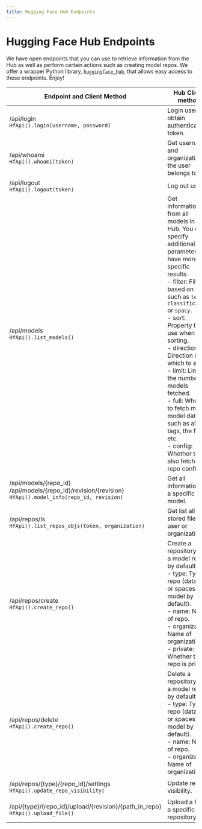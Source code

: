 ```yaml
---
title: Hugging Face Hub Endpoints
---
```


<h1>Hugging Face Hub Endpoints</h1>


We have open endpoints that you can use to retrieve information from the Hub as well as perform certain actions such as creating model repos. We offer a wrapper Python library, [`huggingface_hub`](https://github.com/huggingface/huggingface_hub), that allows easy access to these endpoints. Enjoy!


| Endpoint and Client Method                                                                                          | Hub Client method                                                                                                                                                                                                                                                                                                                                                                                                                                                                 | Type   | Payload                                                                                                                                  |
| ------------------------------------------------------------------------------------------------------------------- | --------------------------------------------------------------------------------------------------------------------------------------------------------------------------------------------------------------------------------------------------------------------------------------------------------------------------------------------------------------------------------------------------------------------------------------------------------------------------------- | ------ | ---------------------------------------------------------------------------------------------------------------------------------------- |
| /api/login <br/>  `HfApi().login(username, password)`                                                               | Login user and obtain authentication token.                                                                                                                                                                                                                                                                                                                                                                                                               | POST   | ```json = { username :  username, password: password }```                                                                                | Get username and organizations the user belongs to.                                                                                                                                                                                                                                                                                                                                                                              
| /api/whoami  <br/> `HfApi().whoami(token)`                                                                          | Get username and organizations the user belongs to.                                                                                                                                                                                                                                                                                                                                                                                                                               | GET    | ```headers = { authorization :  "Bearer $token" }```                                                                                     |                                                                                                                                                                                                                                                                                                                                                                                                                                
| /api/logout  <br/>  `HfApi().logout(token)`                                                                         | Log out user.                                                                                                                                                                                                                                                                                                                                                                                                                              | POST   | ```headers = { authorization :  "Bearer $token" }```                                                                                     |                                                                                                                                                                                                                                                                                                                                                                                                                               
| /api/models  <br/> `HfApi().list_models()`                                                                          | Get information from all models in the Hub. You can specify additional parameters to have more specific results.  <br/>- filter: Filter based on tags, such as `text-classification` or `spacy`.<br/>- sort: Property to use when sorting. <br/>- direction: Direction in which to sort. <br/>- limit: Limit the number of models fetched. <br/>- full: Whether to fetch most model data, such as all tags, the files, etc. <br/>- config: Whether to also fetch the repo config. | GET    | ```params= {   filter:filter, full: full,    sort: sort,   direction: direction,   limit: limit,   config: config }```                   |  
| /api/models/{repo_id} <br/> /api/models/{repo_id}/revision/{revision} <br/> `HfApi().model_info(repo_id, revision)` | Get all information for a specific model.                                                                                                                                                                                                                                                                                                                                                                                                                                         | GET    | ```headers = { authorization :  "Bearer $token" }```                                                                                     |                                                                                                                                                                                                                                                                                                                                                                                                                                       
| /api/repos/ls <br/> `HfApi().list_repos_objs(token, organization)`                                                  | Get list all stored files for user or organization.                                                                                                                                                                                                                                                                                                                                                                                                                               | GET    | ```headers = { authorization :  "Bearer $token" }``` <br/>```params= {   organization:organization}```                                   |                                                                                                                                                                                                                                                                                                                                                                                                               
| /api/repos/create  <br/>  `HfApi().create_repo()`                                                                   | Create a repository. It's a model repo by default. <br> -         type: Type of repo (datasets or spaces; model by default). <br> - name: Name of repo. <br> - organization: Name of organization. - <br> - private: Whether the repo is private.                                                                                                                                                                                                                                 | POST   | ```headers = { authorization :  "Bearer $token" }``` <br/>```json= {type:type, name:name, organization:organization, private:private}``` |                                                                                                                                         
| /api/repos/delete  <br/>  `HfApi().create_repo()`                                                                   | Delete a repository. It's a model repo by default. <br> -         type: Type of repo (datasets or spaces; model by default). <br> - name: Name of repo. <br> - organization: Name of organization.                                                                                                                                                                                                                                                                                | DELETE | ```headers = { authorization :  "Bearer $token" }``` <br/>```json= {type:type, name:name, organization:organization}```                  |                                                                                                                                                                                                                    
| /api/repos/{type}/{repo_id}/settings <br/> `HfApi().update_repo_visibility(`                                        | Update repo visibility.                                                                                                                                                                                                                                                                                                                                                                                                                                                           | PUT    | ```headers = { authorization :  "Bearer $token" }``` <br/>```json= {private:private}```                                                  |                                                                                                                                                                                                                                                                                                                                                                                                              
| /api/{type}/{repo_id}/upload/{revision}/{path_in_repo} <br/>  `HfApi().upload_file()`                               | Upload a file to a specific repository.                                                                                                                                                                                                                                                                                                                                                                                                                                           | POST   | ```headers = { authorization :  "Bearer $token" }``` <br/>```data=bytestream```                                                          |                                                                                                                                                                                                                                                                                                                                                                                                                                      